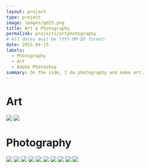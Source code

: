 ```yaml
---
layout: project
type: project
image: images/gd25.png
title: Art & Photography
permalink: projects/artphotography
# All dates must be YYYY-MM-DD format!
date: 2015-04-15
labels:
  - Photography
  - Art
  - Adobe Photoshop
summary: On the side, I do photography and make art.
---
```


# Art
<img class="ui left floated image" src="../images/gd14.png">
<img class="ui left floated image" src="../images/gd15.png">

# Photography
<img class="ui left floated image" src="../images/gd16.png">
<img class="ui left floated image" src="../images/gd17.png">
<img class="ui left floated image" src="../images/gd18.png">
<img class="ui left floated image" src="../images/gd19.png">
<img class="ui left floated image" src="../images/gd20.png">
<img class="ui left floated image" src="../images/gd21.png">
<img class="ui left floated image" src="../images/gd22.png">
<img class="ui left floated image" src="../images/gd23.png">
<img class="ui left floated image" src="../images/gd24.png">
<img class="ui left floated image" src="../images/gd25.png">

